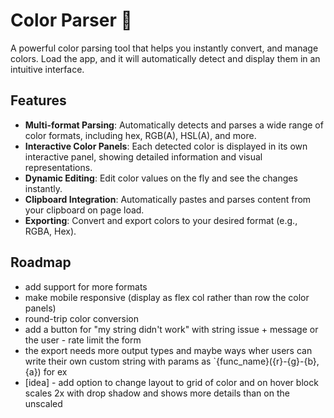 # Color Parser 🎨

A powerful color parsing tool that helps you instantly convert, and manage colors. Load the app, and it will automatically detect and display them in an intuitive interface.

## Features

- **Multi-format Parsing**: Automatically detects and parses a wide range of color formats, including hex, RGB(A), HSL(A), and more.
- **Interactive Color Panels**: Each detected color is displayed in its own interactive panel, showing detailed information and visual representations.
- **Dynamic Editing**: Edit color values on the fly and see the changes instantly.
- **Clipboard Integration**: Automatically pastes and parses content from your clipboard on page load.
- **Exporting**: Convert and export colors to your desired format (e.g., RGBA, Hex).


## Roadmap 
- add support for more formats 
- make mobile responsive (display as flex col rather than row the color panels)
- round-trip color conversion
- add a button for "my string didn't work" with string issue + message or the user - rate limit the form 
- the export needs more output types and maybe ways wher users can write their own custom string with params as `{func_name}({r}-{g}-{b}, {a}) for ex
- [idea] - add option to change layout to grid of color and on hover block scales 2x with drop shadow and shows more details than on the unscaled